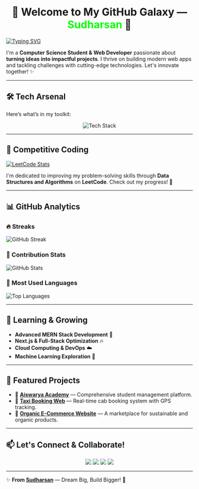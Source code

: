 <h1 align="center">🚀 Welcome to My GitHub Galaxy — <span style="color:#00FF00">Sudharsan</span> 🌌</h1>

[![Typing SVG](https://readme-typing-svg.demolab.com?font=Fira+Code&pause=1000&color=00FF00&width=435&lines=Hey+there!+I'm+Sudharsan;A+Full-Stack+Web+Developer;Crafting+Futuristic+Web+Apps;MERN+Stack+Enthusiast+💻)](https://git.io/typing-svg)

I'm a **Computer Science Student & Web Developer** passionate about **turning ideas into impactful projects**. I thrive on building modern web apps and tackling challenges with cutting-edge technologies. Let's innovate together! ✨

---

## 🛠️ Tech Arsenal

Here’s what’s in my toolkit:

<p align="center">
  <img src="https://skillicons.dev/icons?i=html,css,js,react,nodejs,mongodb,docker,tailwind" alt="Tech Stack" />
</p>

---

## 🏅 Competitive Coding

[![LeetCode Stats](https://leetcard.jacoblin.cool/SUDHARSAN_CSBS?theme=dark&font=FiraCode)](https://leetcode.com/u/SUDHARSAN_CSBS/)

I'm dedicated to improving my problem-solving skills through **Data Structures and Algorithms** on **LeetCode**. Check out my progress! 🚀

---

## 📊 GitHub Analytics

### 🔥 Streaks
![GitHub Streak](https://streak-stats.demolab.com?user=SUDHARSAN-KSRCT&theme=radical&hide_border=true&background=0D1117&fire=00FF00&currStreakLabel=00FF00)

### 🚀 Contribution Stats
![GitHub Stats](https://github-readme-stats.vercel.app/api?username=SUDHARSAN-KSRCT&show_icons=true&theme=radical&hide_border=true&bg_color=0D1117&title_color=00FF00&icon_color=00FF00)

### 🌟 Most Used Languages
![Top Languages](https://github-readme-stats.vercel.app/api/top-langs/?username=SUDHARSAN-KSRCT&layout=compact&theme=radical&hide_border=true&bg_color=0D1117&title_color=00FF00)

---

## 🌱 Learning & Growing

- **Advanced MERN Stack Development** 💪
- **Next.js & Full-Stack Optimization** 🔥
- **Cloud Computing & DevOps** ☁️
- **Machine Learning Exploration** 🤖

---

## 🌟 Featured Projects

- 🚀 **[Aiswarya Academy](https://github.com/SUDHARSAN-KSRCT/Aiswarya-Academy)** — Comprehensive student management platform.
- 🚖 **[Taxi Booking Web](https://github.com/SUDHARSAN-KSRCT/Taxi-Booking-Web)** — Real-time cab booking system with GPS tracking.
- 🛒 **[Organic E-Commerce Website](https://github.com/SUDHARSAN-KSRCT/Organic-Ecommerce)** — A marketplace for sustainable and organic products.

---

## 📫 Let's Connect & Collaborate!

<p align="center">
  <a href="https://www.linkedin.com/in/yourprofile/" target="_blank"><img src="https://img.shields.io/badge/LinkedIn-0077B5?style=for-the-badge&logo=linkedin&logoColor=white"/></a>
  <a href="https://twitter.com/YourTwitterHandle" target="_blank"><img src="https://img.shields.io/badge/Twitter-1DA1F2?style=for-the-badge&logo=twitter&logoColor=white"/></a>
  <a href="mailto:your.email@gmail.com" target="_blank"><img src="https://img.shields.io/badge/Gmail-D14836?style=for-the-badge&logo=gmail&logoColor=white"/></a>
  <a href="https://yourportfolio.com" target="_blank"><img src="https://img.shields.io/badge/Portfolio-00FF00?style=for-the-badge&logo=google-chrome&logoColor=white"/></a>
</p>

---

✨ **From [Sudharsan](https://github.com/SUDHARSAN-KSRCT)** — Dream Big, Build Bigger! 🚀

